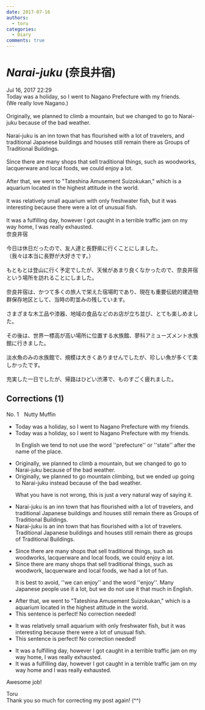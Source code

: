 ```yaml
---
date: 2017-07-16
authors:
  - toru
categories:
  - Diary
comments: true
---
```


# <strong><em>Narai-juku</strong></em> (奈良井宿)
<div class="date">Jul 16, 2017 22:29</div>
<div id="post"><div id="body_show_ori">
Today was a holiday, so I went to Nagano Prefecture with my friends.<br/>(We really love Nagano.)<br/><br/>Originally, we planned to climb a mountain, but we changed to go to Narai-juku because of the bad weather.<br/><br/>Narai-juku is an inn town that has flourished with a lot of travelers, and traditional Japanese buildings and houses still remain there as Groups of Traditional Buildings.<br/><br/>Since there are many shops that sell traditional things, such as woodworks, lacquerware and local foods, we could enjoy a lot.<br/><br/>After that, we went to "Tateshina Amusement Suizokukan," which is a aquarium located in the highest attitude in the world.<br/><br/>It was relatively small aquarium with only freshwater fish, but it was interesting because there were a lot of unusual fish.<br/><br/>It was a fulfilling day, however I got caught in a terrible traffic jam on my way home, I was really exhausted.
</div></div>

<!-- more -->

<div id="post_ja"><div id="body_show_mo">
奈良井宿<br/><br/>今日は休日だったので、友人達と長野県に行くことにしました。<br/>（我々は本当に長野が大好きです。）<br/><br/>もともとは登山に行く予定でしたが、天候があまり良くなかったので、奈良井宿という場所を訪れることにしました。<br/><br/>奈良井宿は、かつて多くの旅人で栄えた宿場町であり、現在も重要伝統的建造物群保存地区として、当時の町並みの残しています。<br/><br/>さまざまな木工品や漆器、地域の食品などのお店が立ち並び、とても楽しめました。<br/><br/>その後は、世界一標高が高い場所に位置する水族館、蓼科アミューズメント水族館に行きました。<br/><br/>淡水魚のみの水族館で、規模は大きくありませんでしたが、珍しい魚が多くて楽しかったです。<br/><br/>充実した一日でしたが、帰路はひどい渋滞で、ものすごく疲れました。
</div></div>

## Corrections (1)
<div id="block"><div class="first_name"> No. 1　<span class="just_name">Nutty Muffin</span></div><div id="block2">
<ul class="correction_field">
<li class="incorrect">Today was a holiday, so I went to Nagano Prefecture with my friends.</li>
<li class="corrected correct">
Today was a holiday, so I went to Nagano <span class="f_gray"><span class="sline">Prefecture</span></span> with my friends.
<p class="correction_comment">In English we tend to not use the word ''prefecture'' or ''state'' after the name of the place.</p>
</li>
</ul>
<ul class="correction_field">
<li class="incorrect">Originally, we planned to climb a mountain, but we changed to go to Narai-juku because of the bad weather.</li>
<li class="corrected correct">
Originally, we planned to <span class="f_gray">go mountain climbing</span>, but we <span class="f_gray">ended up going</span> to Narai-juku <span class="f_gray">instead</span> because of the bad weather.
<p class="correction_comment">What you have is not wrong, this is just a very natural way of saying it.</p>
</li>
</ul>
<ul class="correction_field">
<li class="incorrect">Narai-juku is an inn town that has flourished with a lot of travelers, and traditional Japanese buildings and houses still remain there as Groups of Traditional Buildings.</li>
<li class="corrected correct">
Narai-juku is an inn town that has flourished with a lot of travelers<span class="f_red">. T</span>raditional Japanese buildings and houses still remain there as <span class="f_blue">g</span>roups of Traditional Buildings.
</li>
</ul>
<ul class="correction_field">
<li class="incorrect">Since there are many shops that sell traditional things, such as woodworks, lacquerware and local foods, we could enjoy a lot.</li>
<li class="corrected correct">
Since there are many shops that sell traditional things, such as <span class="f_blue">woodwork</span>, lacquerware and local foods, we <span class="f_blue">had a lot of fun</span>.
<p class="correction_comment">It is best to avoid, ''we can enjoy'' and the word ''enjoy''. Many Japanese people use it a lot, but we do not use it that much in English.</p>
</li>
</ul>
<ul class="correction_field">
<li class="incorrect">After that, we went to "Tateshina Amusement Suizokukan," which is a aquarium located in the highest attitude in the world.</li>
<li class="corrected perfect">This sentence is perfect! No correction needed!</li>
</ul>
<ul class="correction_field">
<li class="incorrect">It was relatively small aquarium with only freshwater fish, but it was interesting because there were a lot of unusual fish.</li>
<li class="corrected perfect">This sentence is perfect! No correction needed!</li>
</ul>
<ul class="correction_field">
<li class="incorrect">It was a fulfilling day, however I got caught in a terrible traffic jam on my way home, I was really exhausted.</li>
<li class="corrected correct">
It was a fulfilling day, however I got caught in a terrible traffic jam on my way home <span class="f_red">and </span>I was really exhausted.
</li>
</ul>
<p class="comment_small">
 Awesome job!
</p>

</div><div class="name"><span class="just_name">Toru</span><br>
Thank you so much for correcting my post again! (^^)
</div>
</div>
